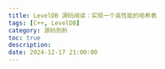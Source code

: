 ```yaml
---
title: LevelDB 源码阅读：实现一个高性能的哈希表
tags: [C++, LevelDB]
category: 源码剖析
toc: true
description: 
date: 2024-12-17 21:00:00
---
```

